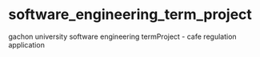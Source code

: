 # software_engineering_term_project
gachon university software engineering termProject - cafe regulation application
 
 
